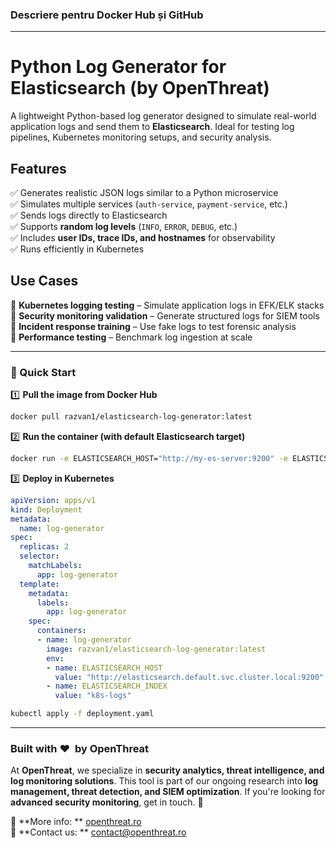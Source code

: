 ### Descriere pentru Docker Hub și GitHub

---

# **Python Log Generator for Elasticsearch (by OpenThreat)**
A lightweight Python-based log generator designed to simulate real-world application logs and send them to **Elasticsearch**. Ideal for testing log pipelines, Kubernetes monitoring setups, and security analysis.

## **Features**
✅ Generates realistic JSON logs similar to a Python microservice  
✅ Simulates multiple services (`auth-service`, `payment-service`, etc.)  
✅ Sends logs directly to Elasticsearch  
✅ Supports **random log levels** (`INFO`, `ERROR`, `DEBUG`, etc.)  
✅ Includes **user IDs, trace IDs, and hostnames** for observability  
✅ Runs efficiently in Kubernetes  

## **Use Cases**
🔹 **Kubernetes logging testing** – Simulate application logs in EFK/ELK stacks  
🔹 **Security monitoring validation** – Generate structured logs for SIEM tools  
🔹 **Incident response training** – Use fake logs to test forensic analysis  
🔹 **Performance testing** – Benchmark log ingestion at scale  

---

### **🚀 Quick Start**

1️⃣ **Pull the image from Docker Hub**  
```sh
docker pull razvan1/elasticsearch-log-generator:latest
```

2️⃣ **Run the container (with default Elasticsearch target)**  
```sh
docker run -e ELASTICSEARCH_HOST="http://my-es-server:9200" -e ELASTICSEARCH_INDEX="custom-logs" razvan1/elasticsearch-log-generator:latest
```

3️⃣ **Deploy in Kubernetes**  
```yaml
apiVersion: apps/v1
kind: Deployment
metadata:
  name: log-generator
spec:
  replicas: 2
  selector:
    matchLabels:
      app: log-generator
  template:
    metadata:
      labels:
        app: log-generator
    spec:
      containers:
      - name: log-generator
        image: razvan1/elasticsearch-log-generator:latest
        env:
        - name: ELASTICSEARCH_HOST
          value: "http://elasticsearch.default.svc.cluster.local:9200"
        - name: ELASTICSEARCH_INDEX
          value: "k8s-logs"
```
```sh
kubectl apply -f deployment.yaml
```

---

### **Built with ❤ ️ by OpenThreat**
At **OpenThreat**, we specialize in **security analytics, threat intelligence, and log monitoring solutions**. This tool is part of our ongoing research into **log management, threat detection, and SIEM optimization**. If you're looking for **advanced security monitoring**, get in touch. 🚀  

🔗 **More info: ** [openthreat.ro](#)  
📧 **Contact us: ** contact@openthreat.ro

